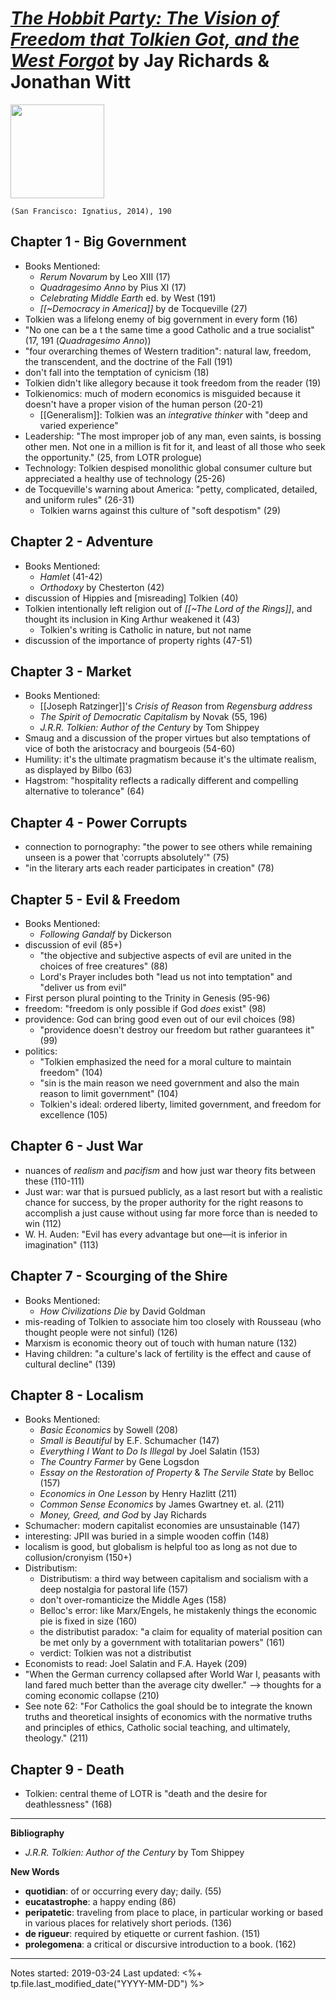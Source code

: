 # [*The Hobbit Party: The Vision of Freedom that Tolkien Got, and the West Forgot*](https://www.ignatius.com/The-Hobbit-Party-P1096.aspx) by Jay Richards & Jonathan Witt

<img src="https://www.ignatius.com/GetImage.ashx?Path=%7e%2fAssets%2fProductImages%2fHOBPH.jpg&maintainAspectRatio=true" width=150>

`(San Francisco: Ignatius, 2014), 190`

## Chapter 1 - Big Government
- Books Mentioned:
  - *Rerum Novarum* by Leo XIII (17)
  - *Quadragesimo Anno* by Pius XI (17)
  - *Celebrating Middle Earth* ed. by West (191)
  - *[[~Democracy in America]]* by de Tocqueville (27)
- Tolkien was a lifelong enemy of big government in every form (16)
- "No one can be a t the same time a good Catholic and a true socialist" (17, 191 (*Quadragesimo Anno*))
- "four overarching themes of Western tradition": natural law, freedom, the transcendent, and the doctrine of the Fall (191)
- don't fall into the temptation of cynicism (18)
- Tolkien didn't like allegory because it took freedom from the reader (19)
- Tolkienomics: much of modern economics is misguided because it doesn't have a proper vision of the human person (20-21)
  - [[Generalism]]: Tolkien was an *integrative thinker* with "deep and varied experience"
- Leadership: "The most improper job of any man, even saints, is bossing other men. Not one in a million is fit for it, and least of all those who seek the opportunity." (25, from LOTR prologue)
- Technology: Tolkien despised monolithic global consumer culture but appreciated a healthy use of technology (25-26)
- de Tocqueville's warning about America: "petty, complicated, detailed, and uniform rules" (26-31)
  - Tolkien warns against this culture of "soft despotism" (29)


## Chapter 2 - Adventure
- Books Mentioned:
  - *Hamlet* (41-42)
  - *Orthodoxy* by Chesterton (42)
- discussion of Hippies and [misreading] Tolkien (40)
- Tolkien intentionally left religion out of *[[~The Lord of the Rings]]*, and thought its inclusion in King Arthur weakened it (43)
  - Tolkien's writing is Catholic in nature, but not name
- discussion of the importance of property rights (47-51)


## Chapter 3 - Market
- Books Mentioned:
  - [[Joseph Ratzinger]]'s *Crisis of Reason* from *Regensburg address*
  - *The Spirit of Democratic Capitalism* by Novak (55, 196)
  - *J.R.R. Tolkien: Author of the Century* by Tom Shippey
- Smaug and a discussion of the proper virtues but also temptations of vice of both the aristocracy and bourgeois (54-60)
- Humility: it's the ultimate pragmatism because it's the ultimate realism, as displayed by Bilbo (63)
- Hagstrom: "hospitality reflects a radically different and compelling alternative to tolerance" (64)


## Chapter 4 - Power Corrupts
- connection to pornography: "the power to see others while remaining unseen is a power that 'corrupts absolutely'" (75)
- "in the literary arts each reader participates in creation" (78)


## Chapter 5 - Evil & Freedom
- Books Mentioned:
  - *Following Gandalf* by Dickerson
- discussion of evil (85+)
  - "the objective and subjective aspects of evil are united in the choices of free creatures" (88)
  - Lord's Prayer includes both "lead us not into temptation" and "deliver us from evil"
- First person plural pointing to the Trinity in Genesis (95-96)
- freedom: "freedom is only possible if God *does* exist" (98)
- providence: God can bring good even out of our evil choices (98)
  - "providence doesn't destroy our freedom but rather guarantees it" (99)
- politics: 
  - "Tolkien emphasized the need for a moral culture to maintain freedom" (104)
  - "sin is the main reason we need government and also the main reason to limit government" (104)
  - Tolkien's ideal: ordered liberty, limited government, and freedom for excellence (105)


## Chapter 6 - Just War
- nuances of *realism* and *pacifism* and how just war theory fits between these (110-111)
- Just war: war that is pursued publicly, as a last resort but with a realistic chance for success, by the proper authority for the right reasons to accomplish a just cause without using far more force than is needed to win (112)
- W. H. Auden: "Evil has every advantage but one—it is inferior in imagination" (113)


## Chapter 7 - Scourging of the Shire
- Books Mentioned:
  - *How Civilizations Die* by David Goldman
- mis-reading of Tolkien to associate him too closely with Rousseau (who thought people were not sinful) (126)
- Marxism is economic theory out of touch with human nature (132)
- Having children: "a culture's lack of fertility is the effect and cause of cultural decline" (139)


## Chapter 8 - Localism
- Books Mentioned:
  - *Basic Economics* by Sowell (208)
  - *Small is Beautiful* by E.F. Schumacher (147)
  - *Everything I Want to Do Is Illegal* by Joel Salatin (153)
  - *The Country Farmer* by Gene Logsdon
  - *Essay on the Restoration of Property* & *The Servile State* by Belloc (157)
  - *Economics in One Lesson* by Henry Hazlitt (211)
  - *Common Sense Economics* by James Gwartney et. al. (211)
  - *Money, Greed, and God* by Jay Richards
- Schumacher: modern capitalist economies are unsustainable (147)
- interesting: JPII was buried in a simple wooden coffin (148)
- localism is good, but globalism is helpful too as long as not due to collusion/cronyism (150+)
- Distributism:
  - Distributism: a third way between capitalism and socialism with a deep nostalgia for pastoral life (157)
  - don't over-romanticize the Middle Ages (158)
  - Belloc's error: like Marx/Engels, he mistakenly things the economic pie is fixed in size (160)
  - the distributist paradox: "a claim for equality of material position can be met only by a government with totalitarian powers" (161)
  - verdict: Tolkien was not a distributist
- Economists to read: Joel Salatin and F.A. Hayek (209)
- "When the German currency collapsed after World War I, peasants with land fared much better than the average city dweller." --> thoughts for a coming economic collapse (210)
- See note 62: "For Catholics the goal should be to integrate the known truths and theoretical insights of economics with the normative truths and principles of ethics, Catholic social teaching, and ultimately, theology." (211)

## Chapter 9 - Death
- Tolkien: central theme of LOTR is "death and the desire for deathlessness" (168)

--- 

**Bibliography**

- *J.R.R. Tolkien: Author of the Century* by Tom Shippey

**New Words**

- **quotidian**: of or occurring every day; daily. (55)
- **eucatastrophe**: a happy ending (86)
- **peripatetic**: traveling from place to place, in particular working or based in various places for relatively short periods. (136)
- **de rigueur**: required by etiquette or current fashion. (151)
- **prolegomena**: a critical or discursive introduction to a book. (162)

---
Notes started: 2019-03-24
Last updated: <%+ tp.file.last_modified_date("YYYY-MM-DD") %>


